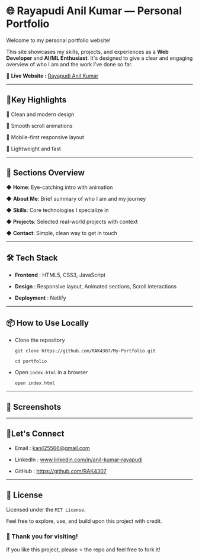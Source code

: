 # 🌐 Rayapudi Anil Kumar — Personal Portfolio  

Welcome to my personal portfolio website!  

This site showcases my skills, projects, and experiences as a **Web Developer** and **AI/ML Enthusiast**. It's designed to give a clear and engaging overview of who I am and the work I’ve done so far.

🔗 **Live Website :** [Rayapudi Anil Kumar](https://portfolio-4307.netlify.app)


---

## 🌟Key Highlights

🔹 Clean and modern design

🔹 Smooth scroll animations

🔹 Mobile-first responsive layout

🔹 Lightweight and fast

---

## 📁 Sections Overview

  ◆ **Home**: Eye-catching intro with animation

  ◆ **About Me**: Brief summary of who I am and my journey

  ◆ **Skills**: Core technologies I specialize in

  ◆ **Projects**: Selected real-world projects with context

  ◆ **Contact**: Simple, clean way to get in touch

---

## 🛠 Tech Stack

-  **Frontend** : HTML5, CSS3, JavaScript

-  **Design** : Responsive layout, Animated sections, Scroll interactions

-  **Deployment** : Netlify


---

## 📦 How to Use Locally

- Clone the repository

      git clone https://github.com/RAK4307/My-Portfolio.git

      cd portfolio

- Open ```index.html``` in a browser

      open index.html

--- 
## 📸 Screenshots



---
## 🤝Let's Connect

- Email : kanil25566@gmail.com

- LinkedIn : www.linkedin.com/in/anil-kumar-rayapudi

- GitHub : https://github.com/RAK4307

---

## 📄 License

Licensed under the ```MIT License```.

Feel free to explore, use, and build upon this project with credit.

### **🙌 Thank you for visiting!**

If you like this project, please ⭐ the repo and feel free to fork it!
